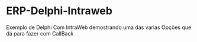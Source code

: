 # ERP-Delphi-Intraweb


Exemplo de Delphi Com IntraWeb demostrando uma das varias Opções que dá para fazer com CallBack
